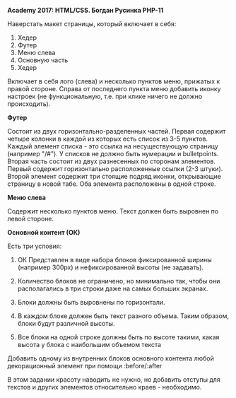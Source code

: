 <strong>Academy 2017: HTML/CSS. Богдан Русинка PHP-11</strong>

Наверстать макет страницы, который включает в себя:

1. Хедер
2. Футер
3. Меню слева
4. Основную часть
5. Хедер

Включает в себя лого (слева) и несколько пунктов меню, прижатых к правой стороне. Справа от последнего пункта меню добавить иконку настроек (не функциональную, т.е. при клике ничего не должно происходить).

<strong>Футер</strong>

Состоит из двух горизонтально-разделенных частей. Первая содержит четыре колонки в каждой из которых есть список из 3-5 пунктов. Каждый элемент списка - это ссылка на несуществующую страницу (например "/#"). У списков не должно быть нумерации и bulletpoints. Вторая часть состоит из двух разнесенных по сторонам элементов. Первый содержит горизонтально расположенные ссылки (2-3 штуки). Второй элемент содержит три стоящие подряд иконки, открывающие страницу в новой табе. Оба элемента расположены в одной строке.

<strong>Меню слева</strong>

Содержит несколько пунктов меню. Текст должен быть выровнен по левой стороне.

<strong>Основной контент (ОК)</strong>

Есть три условия:

1. ОК Представлен в виде набора блоков фиксированной ширины (например 300px) и нефиксированной высоты (не задавать).

2. Количество блоков не ограничено, но минимально так, чтобы они располагались в три строки даже на самых больших экранах.

3. Блоки должны быть выровнены по горизонтали.

4. В каждом блоке должен быть текст разного объема. Таким образом, блоки будут различной высоты.

5. Все блоки на одной строке должны быть по высоте такими, какая высота у блока с наибольшим объемом текста

Добавить одному из внутренних блоков основного контента любой декорационный элемент при помощи :before/:after

В этом задании красоту наводить не нужно, но добавить отступы для текстов и других элементов относительно краев - необходимо.
